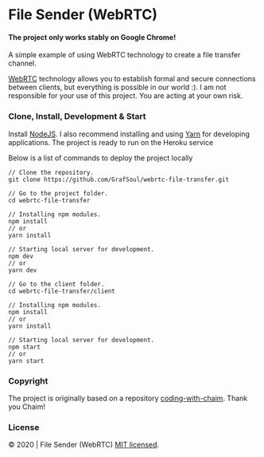 # File Sender (WebRTC)

#### The project only works stably on Google Chrome!

A simple example of using WebRTC technology to create a file transfer channel.

[WebRTC] technology allows you to establish formal and secure connections between clients,
but everything is possible in our world :). I am not responsible for your use of this project.
You are acting at your own risk.

### Clone, Install, Development & Start

Install [NodeJS]. I also recommend installing and using [Yarn] for developing applications.
The project is ready to run on the Heroku service

Below is a list of commands to deploy the project locally

```
// Clone the repository.
git clone https://github.com/GrafSoul/webrtc-file-transfer.git

// Go to the project folder.
cd webrtc-file-transfer

// Installing npm modules.
npm install
// or
yarn install

// Starting local server for development.
npm dev
// or
yarn dev

// Go to the client folder.
cd webrtc-file-transfer/client

// Installing npm modules.
npm install
// or
yarn install

// Starting local server for development.
npm start
// or
yarn start

```

### Copyright

The project is originally based on a repository [coding-with-chaim]. Thank you Chaim!

### License

© 2020 | File Sender (WebRTC) [MIT licensed].

[nodejs]: https://nodejs.org/
[yarn]: https://yarnpkg.com/
[mit licensed]: https://github.com/GrafSoul/webrtc-file-transfer.git/blob/master/LICENSE
[heroku]: https://www.heroku.com/
[webrtc]: https://webrtc.github.io/samples/
[coding-with-chaim]: https://github.com/coding-with-chaim/file-transfer-final
